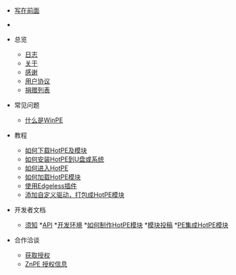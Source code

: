 <!-- _sidebar.md -->

* [写在前面](/README)

* 

* 总览
  * [日志](/overview/log)
  * [关于](/overview/about)
  * [感谢](/overview/thanks)
  * [用户协议](/overview/contract)
  * [捐赠列表](/overview/donate)

* 常见问题
  * [什么是WinPE](/matter/what_winpe)

* 教程
  * [如何下载HotPE及模块](/course/down)
  * [如何安装HotPE到U盘或系统](/course/install)
  * [如何进入HotPE](/course/intohotpe)
  * [如何加载HotPE模块](/course/loadhpm)
  * [使用Edgeless插件](/course/edgeles)
  * [添加自定义驱动，打包成HotPE模块](/course/driver_hpm)

* 开发者文档
  * [须知](/Devdoc/notice)
  *[API](/Devdoc/api)
  *[开发环境](/Devdoc/dve_env)
  *[如何制作HotPE模块](/Devdoc/makehpm)
  *[模块投稿](/Devdoc/hpm_con)
  *[PE集成HotPE模块](/Devdoc/shifthpm)

* 合作洽谈
  * [获取授权](/cooperation/permit)
  * [ZnPE 授权信息](/cooperation/ZnPE)
  